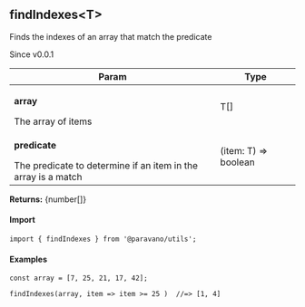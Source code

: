 <h2>findIndexes&lt;T&gt;</h2>
<p>Finds the indexes of an array that match the predicate</p>
<p>Since v0.0.1</p>
<table>
      <thead>
      <tr>
        <th>Param</th>
        <th>Type</th></tr>
      </thead>
      <tbody><tr><td><p><b>array</b></p>The array of items</td><td>T[]</td></tr><tr><td><p><b>predicate</b></p>The predicate to determine if an item in the array is a match</td><td>(item: T) =&gt; boolean</td></tr></tbody>
    </table><p><b>Returns:</b> {number[]}</p>
<h4>Import</h4>

```
import { findIndexes } from '@paravano/utils';
```

  <h4>Examples</h4>




```    
const array = [7, 25, 21, 17, 42];

findIndexes(array, item => item >= 25 )  //=> [1, 4]
```

    